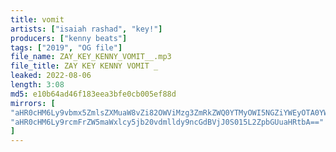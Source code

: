 ```yaml
---
title: vomit
artists: ["isaiah rashad", "key!"]
producers: ["kenny beats"]
tags: ["2019", "OG file"]
file_name: ZAY_KEY_KENNY_VOMIT__.mp3
file_title: ZAY KEY KENNY VOMIT _
leaked: 2022-08-06
length: 3:08
md5: e10b64ad46f183eea3bfe0cb005ef88d
mirrors: [
"aHR0cHM6Ly9vbmx5ZmlsZXMuaW8vZi82OWViMzg3ZmRkZWQ0YTMyOWI5NGZiYWEyOTA0YWI4Yg==",
"aHR0cHM6Ly9rcmFrZW5maWxlcy5jb20vdmlldy9ncGdBVjJ0S015L2ZpbGUuaHRtbA=="
]
---
```

